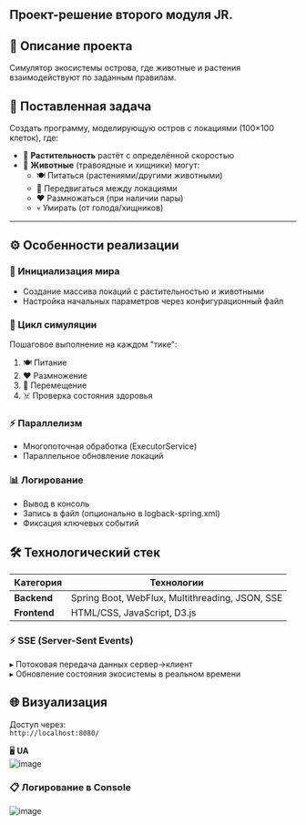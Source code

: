 ## Проект-решение второго модуля JR.

## 📝 Описание проекта
Симулятор экосистемы острова, где животные и растения взаимодействуют по заданным правилам.

## 🎯 Поставленная задача
Создать программу, моделирующую остров с локациями (100×100 клеток), где:

- 🌿 **Растительность** растёт с определённой скоростью
- 🐾 **Животные** (травоядные и хищники) могут:
  - 🍽️ Питаться (растениями/другими животными)
  - 🚶 Передвигаться между локациями
  - ❤️ Размножаться (при наличии пары)
  - 💀 Умирать (от голода/хищников)

---

## ⚙️ Особенности реализации

### 🌱 Инициализация мира
- Создание массива локаций с растительностью и животными
- Настройка начальных параметров через конфигурационный файл

### 🔄 Цикл симуляции
Пошаговое выполнение на каждом "тике":
1. 🍽️ Питание
2. ❤️ Размножение  
3. 🚶 Перемещение  
4. ☠️ Проверка состояния здоровья

### ⚡ Параллелизм
- Многопоточная обработка (ExecutorService)
- Параллельное обновление локаций

### 📊 Логирование
- Вывод в консоль
- Запись в файл (опционально в logback-spring.xml)
- Фиксация ключевых событий

## 🛠️ Технологический стек

| Категория       | Технологии                          |
|----------------|-----------------------------------|
| **Backend**    | Spring Boot, WebFlux, Multithreading, JSON, SSE |
| **Frontend**   | HTML/CSS, JavaScript, D3.js       |

### ⚡ SSE (Server-Sent Events)
▸ Потоковая передача данных сервер→клиент  
▸ Обновление состояния экосистемы в реальном времени

## 🌐 Визуализация
Доступ через:  
`http://localhost:8080/`

🖥️ **UA**  
![image](https://github.com/user-attachments/assets/ee9048c7-1f6c-4963-b70b-8e769524bc0c)

### 📋 Логирование в Console
![image](https://github.com/user-attachments/assets/6491aa84-8a42-484b-b54b-13d4b98e96ca)




